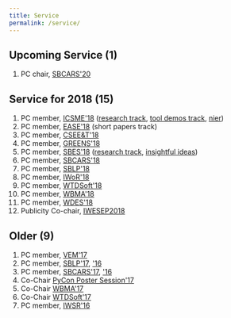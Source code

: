 ```yaml
---
title: Service
permalink: /service/
---
```


## Upcoming Service (1)
1. PC chair, [SBCARS'20](#)

## Service for 2018 (15)
1. PC member, [ICSME'18](http://icsme2018.github.io/) ([research track](https://icsme2018.github.io/cfp/ResearchTrackCFP.html), [tool demos track](https://icsme2018.github.io/cfp/ToolDemoTrackCFP.html), [nier](https://icsme2018.github.io/cfp/NIERTrackCFP.html))
1. PC member, [EASE'18](http://ease2018.softwareinnovation.nz/) (short papers track)
1. PC member, [CSEE&T'18](http://hicss.hawaii.edu/tracks-52/software-engineering-education/)
1. PC member, [GREENS'18](http://greens.cs.vu.nl/)
1. PC member, [SBES'18](http://cbsoft2018.icmc.usp.br/sbes.html) ([research track](http://cbsoft2018.icmc.usp.br/sbes.html#researchTrackSbes), [insightful ideas](http://cbsoft2018.icmc.usp.br/sbes.html#ideasTrackSbes))
1. PC member, [SBCARS'18](http://cbsoft2018.icmc.usp.br/sbcars.html)
1. PC member, [SBLP'18](http://cbsoft2018.icmc.usp.br/sblp.html/)
1. PC member, [IWoR'18](https://iwor.github.io/iwor2018/)
1. PC member, [WTDSoft'18](http://cbsoft2018.icmc.usp.br/#WTDSoft)
1. PC member, [WBMA'18](http://cbsoft2018.icmc.usp.br/#WTDSoft)
1. PC member, [WDES'18](http://wdes2018.icmc.usp.br/)
1. Publicity Co-chair, [IWESEP2018](https://iwesep2018.github.io/)


## Older (9)
1. PC member, [VEM'17](http://vem2017.ufu.br/)
1. PC member, [SBLP'17](http://www.lia.ufc.br/~cbsoft2017/en/xxi-sblp/call-for-papers/), ['16](http://cbsoft.org/cbsoft2016/sblp2016)
1. PC member, [SBCARS'17](http://www.lia.ufc.br/~cbsoft2017/en/xi-sbcars/chamada-de-trabalhos/), ['16](http://cbsoft.org/cbsoft2016/sbcars2016)
1. Co-Chair [PyCon Poster Session'17](https://us.pycon.org/2017/speaking/posters/)
1. Co-Chair [WBMA'17](http://www.agilebrazil.com/2017/wbma/)
1. Co-Chair [WTDSoft'17](www.lia.ufc.br/~cbsoft2017/cbsoft/wtdsoft/)
1. PC member, [IWSR'16](http://www.softrefactoring.com/)

